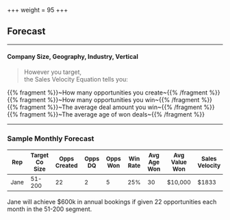 +++
weight = 95
+++

## Forecast

___

#### Company Size, Geography, Industry, Vertical
>However you target,<br>
the Sales Velocity Equation tells you:

{{% fragment %}}~How many opportunities you create~{{% /fragment %}}<br>
{{% fragment %}}~How many opportunities you win~{{% /fragment %}}<br>
{{% fragment %}}~The average deal amount you win~{{% /fragment %}}<br>
{{% fragment %}}~The average age of won deals~{{% /fragment %}}

---

### Sample Monthly Forecast
|<small>Rep</small>|<small>Target Co Size</small>|<small>Opps Created</small>|<small>Opps DQ</small>|<small>Opps Won</small> |<small>Win Rate</small> |<small>Avg Age Won</small> |<small>Avg Value Won</small> |<small>Sales Velocity</small> |
|-------------|-------------|-------------|--------|---------|------------|------------|--------------|---------------|
|<small>Jane</small>|<small>51-200</small>|<small>22</small>|<small>2</small>|<small>5 </small>|<small>25%</small>|<small>30 </small>|<small>$10,000</small>|<small>$1833</small>|

Jane will achieve $600k in annual bookings if given 22 opportunities each month in the 51-200 segment.


